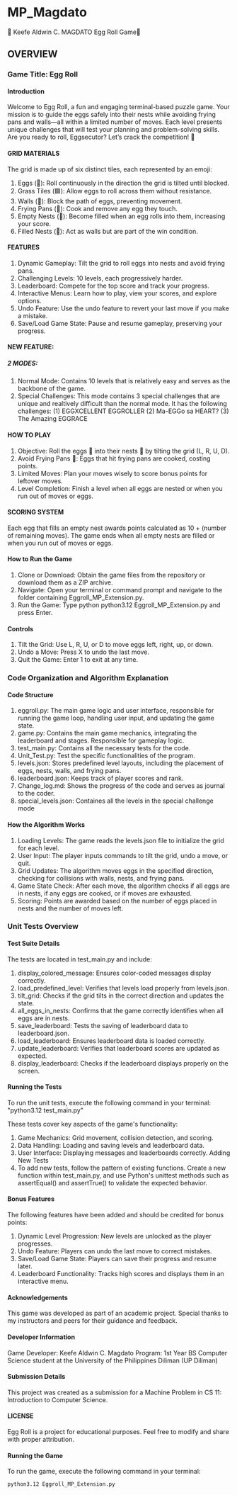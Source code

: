 # MP_Magdato

🍳 Keefe Aldwin C. MAGDATO Egg Roll Game🍳

## OVERVIEW
### Game Title: Egg Roll

#### Introduction
Welcome to Egg Roll, a fun and engaging terminal-based puzzle game. Your mission is to guide the eggs safely into their nests while avoiding frying pans and walls—all within a limited number of moves. Each level presents unique challenges that will test your planning and problem-solving skills. Are you ready to roll, Eggsecutor? Let’s crack the competition! 🐣

#### GRID MATERIALS
The grid is made up of six distinct tiles, each represented by an emoji:

1. Eggs (🥚): Roll continuously in the direction the grid is tilted until blocked.
2. Grass Tiles (🟩): Allow eggs to roll across them without resistance.
3. Walls (🧱): Block the path of eggs, preventing movement.
4. Frying Pans (🍳): Cook and remove any egg they touch.
5. Empty Nests (🪹): Become filled when an egg rolls into them, increasing your score.
6. Filled Nests (🪺): Act as walls but are part of the win condition.

#### FEATURES
1. Dynamic Gameplay: Tilt the grid to roll eggs into nests and avoid frying pans.
2. Challenging Levels: 10 levels, each progressively harder.
3. Leaderboard: Compete for the top score and track your progress.
4. Interactive Menus: Learn how to play, view your scores, and explore options.
5. Undo Feature: Use the undo feature to revert your last move if you make a mistake.
6. Save/Load Game State: Pause and resume gameplay, preserving your progress.

#### NEW FEATURE:
##### 2 MODES:
1. Normal Mode: Contains 10 levels that is relatively easy and serves as the backbone of the game.
2. Special Challenges: This mode contains 3 special challenges that are unique and realtively difficult than the normal mode. It has the following challenges:
    (1) EGGXCELLENT EGGROLLER
    (2) Ma-EGGo sa HEART? 
    (3) The Amazing EGGRACE

#### HOW TO PLAY
1. Objective: Roll the eggs 🥚 into their nests 🪹 by tilting the grid (L, R, U, D).
2. Avoid Frying Pans 🍳: Eggs that hit frying pans are cooked, costing points.
3. Limited Moves: Plan your moves wisely to score bonus points for leftover moves.
4. Level Completion: Finish a level when all eggs are nested or when you run out of moves or eggs.

#### SCORING SYSTEM
Each egg that fills an empty nest awards points calculated as 10 + (number of remaining moves). The game ends when all empty nests are filled or when you run out of moves or eggs.

#### How to Run the Game
1. Clone or Download: Obtain the game files from the repository or download them as a ZIP archive.
2. Navigate: Open your terminal or command prompt and navigate to the folder containing Eggroll_MP_Extension.py.
3. Run the Game: Type python python3.12 Eggroll_MP_Extension.py and press Enter.

#### Controls
1. Tilt the Grid: Use L, R, U, or D to move eggs left, right, up, or down.
2. Undo a Move: Press X to undo the last move.
3. Quit the Game: Enter 1 to exit at any time.

### Code Organization and Algorithm Explanation

#### Code Structure
1. eggroll.py: The main game logic and user interface, responsible for running the game loop, handling user input, and updating the game state.
2. game.py: Contains the main game mechanics, integrating the leaderboard and stages. Responsible for gameplay logic.
3. test_main.py: Contains all the necessary tests for the code.
4. Unit_Test.py: Test the specific functionalities of the program.
5. levels.json: Stores predefined level layouts, including the placement of eggs, nests, walls, and frying pans.
6. leaderboard.json: Keeps track of player scores and rank.
7. Change_log.md: Shows the progress of the code and serves as journal to the coder.
8. special_levels.json: Containes all the levels in the special challenge mode


#### How the Algorithm Works
1. Loading Levels: The game reads the levels.json file to initialize the grid for each level.
2. User Input: The player inputs commands to tilt the grid, undo a move, or quit.
3. Grid Updates: The algorithm moves eggs in the specified direction, checking for collisions with walls, nests, and frying pans.
4. Game State Check: After each move, the algorithm checks if all eggs are in nests, if any eggs are cooked, or if moves are exhausted.
5. Scoring: Points are awarded based on the number of eggs placed in nests and the number of moves left.

### Unit Tests Overview

#### Test Suite Details
The tests are located in test_main.py and include:

1. display_colored_message: Ensures color-coded messages display correctly.
2. load_predefined_level: Verifies that levels load properly from levels.json.
3. tilt_grid: Checks if the grid tilts in the correct direction and updates the state.
4. all_eggs_in_nests: Confirms that the game correctly identifies when all eggs are in nests.
5. save_leaderboard: Tests the saving of leaderboard data to leaderboard.json.
6. load_leaderboard: Ensures leaderboard data is loaded correctly.
7. update_leaderboard: Verifies that leaderboard scores are updated as expected.
8. display_leaderboard: Checks if the leaderboard displays properly on the screen.

#### Running the Tests
To run the unit tests, execute the following command in your terminal:
"python3.12 test_main.py"

These tests cover key aspects of the game's functionality:
1. Game Mechanics: Grid movement, collision detection, and scoring.
2. Data Handling: Loading and saving levels and leaderboard data.
3. User Interface: Displaying messages and leaderboards correctly.
Adding New Tests
4. To add new tests, follow the pattern of existing functions. Create a new function within test_main.py, and use Python's unittest methods such as assertEqual() and assertTrue() to validate the expected behavior.

#### Bonus Features
The following features have been added and should be credited for bonus points:

1. Dynamic Level Progression: New levels are unlocked as the player progresses.
2. Undo Feature: Players can undo the last move to correct mistakes.
3. Save/Load Game State: Players can save their progress and resume later.
4. Leaderboard Functionality: Tracks high scores and displays them in an interactive menu.

#### Acknowledgements
This game was developed as part of an academic project. Special thanks to my instructors and peers for their guidance and feedback.

#### Developer Information
Game Developer: Keefe Aldwin C. Magdato
Program: 1st Year BS Computer Science student at the University of the Philippines Diliman (UP Diliman)

#### Submission Details
This project was created as a submission for a Machine Problem in CS 11: Introduction to Computer Science.

#### LICENSE
Egg Roll is a project for educational purposes. Feel free to modify and share with proper attribution.

#### Running the Game
To run the game, execute the following command in your terminal:

```bash
python3.12 Eggroll_MP_Extension.py
